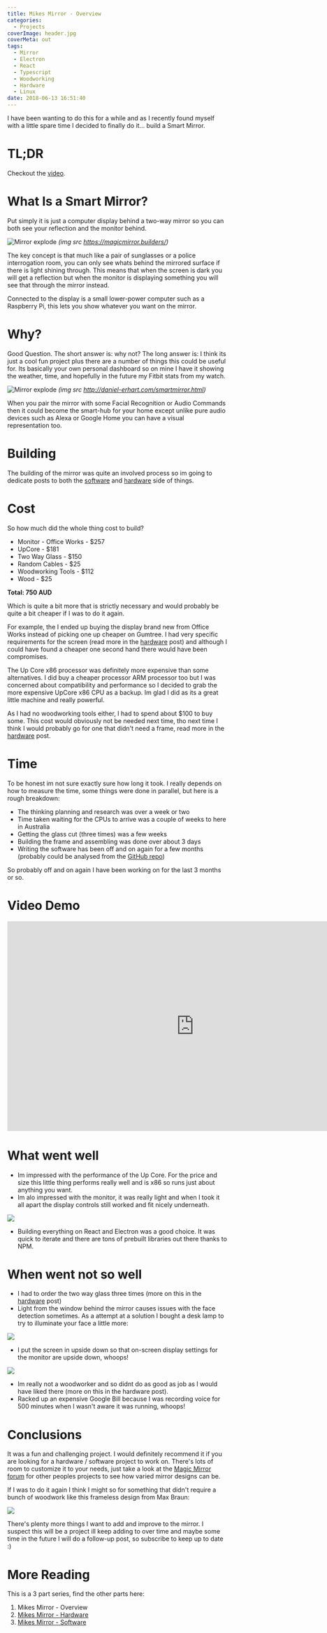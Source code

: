 ```yaml
---
title: Mikes Mirror - Overview
categories:
  - Projects
coverImage: header.jpg
coverMeta: out
tags:
  - Mirror
  - Electron
  - React
  - Typescript
  - Woodworking
  - Hardware
  - Linux
date: 2018-06-13 16:51:40
---
```


I have been wanting to do this for a while and as I recently found myself with a little spare time I decided to finally do it... build a Smart Mirror.

<!-- more -->

# TL;DR

Checkout the [video](#video).

# What Is a Smart Mirror?

Put simply it is just a computer display behind a two-way mirror so you can both see your reflection and the monitor behind.

![Mirror explode](./mirrorexplode.jpg)
*(img src https://magicmirror.builders/)*

The key concept is that much like a pair of sunglasses or a police interrogation room, you can only see whats behind the mirrored surface if there is light shining through. This means that when the screen is dark you will get a reflection but when the monitor is displaying something you will see that through the mirror instead.

Connected to the display is a small lower-power computer such as a Raspberry Pi, this lets you show whatever you want on the mirror.

# Why?

Good Question. The short answer is: why not? The long answer is: I think its just a cool fun project plus there are a number of things this could be useful for. Its basically your own personal dashboard so on mine I have it showing the weather, time, and hopefully in the future my Fitbit stats from my watch.

![Mirror explode](./healthmock.jpg)
*(img src http://daniel-erhart.com/smartmirror.html)*

When you pair the mirror with some Facial Recognition or Audio Commands then it could become the smart-hub for your home except unlike pure audio devices such as Alexa or Google Home you can have a visual representation too.

# Building

The building of the mirror was quite an involved process so im going to dedicate posts to both the [software](/projects/mikes-mirror-software/) and [hardware](/projects/mikes-mirror-hardware/) side of things.

# Cost

So how much did the whole thing cost to build? 

* Monitor - Office Works - $257
* UpCore - $181
* Two Way Glass - $150
* Random Cables - $25
* Woodworking Tools - $112
* Wood - $25

**Total: 750 AUD**

Which is quite a bit more that is strictly necessary and would probably be quite a bit cheaper if I was to do it again. 

For example, the I ended up buying the display brand new from Office Works instead of picking one up cheaper on Gumtree. I had very specific requirements for the screen (read more in the [hardware](/projects/mikes-mirror-hardware/) post) and although I could have found a cheaper one second hand there would have been compromises.

The Up Core x86 processor was definitely more expensive than some alternatives. I did buy a cheaper processor ARM processor too but I was concerned about compatibility and performance so I decided to grab the more expensive UpCore x86 CPU as a backup. Im glad I did as its a great little machine and really powerful.

As I had no woodworking tools either, I had to spend about $100 to buy some. This cost would obviously not be needed next time, tho next time I think I would probably go for one that didn't need a frame, read more in the [hardware](/projects/mikes-mirror-hardware/) post.

# Time

To be honest im not sure exactly sure how long it took. I really depends on how to measure the time, some things were done in parallel, but here is a rough breakdown:

* The thinking planning and research was over a week or two
* Time taken waiting for the CPUs to arrive was a couple of weeks to here in Australia
* Getting the glass cut (three times) was a few weeks
* Building the frame and assembling was done over about 3 days
* Writing the software has been off and on again for a few months (probably could be analysed from the [GitHub repo](https://github.com/mikecann/mikes-mirror))

So probably off and on again I have been working on for the last 3 months or so.

# <a name="video"></a> Video Demo

<iframe width="853" height="480" src="https://www.youtube.com/embed/FHjZnk6JYVQ" frameborder="0" allow="autoplay; encrypted-media" allowfullscreen></iframe>

# What went well

* Im impressed with the performance of the Up Core. For the price and size this little thing performs really well and is x86 so runs just about anything you want.
* Im alo impressed with the monitor, it was really light and when I took it all apart the display controls still worked and fit nicely underneath.

[![](./bottom-controls.jpg)](./bottom-controls.jpg)

* Building everything on React and Electron was a good choice. It was quick to iterate and there are tons of prebuilt libraries out there thanks to NPM.

# When went not so well

* I had to order the two way glass three times (more on this in the [hardware](/projects/mikes-mirror-hardware/) post)
* Light from the window behind the mirror causes issues with the face detection sometimes. As a attempt at a solution I bought a desk lamp to try to illuminate your face a little more:

[![](./mirror-with-desklight.jpg)](./mirror-with-desklight.jpg)

* I put the screen in upside down so that on-screen display settings for the monitor are upside down, whoops!

[![](./upsidown-ocd.jpg)](./upsidown-ocd.jpg)

* Im really not a woodworker and so didnt do as good as job as I would have liked there (more on this in the hardware post).
* Racked up an expensive Google Bill because I was recording voice for 500 minutes when I wasn't aware it was running, whoops!

# Conclusions

It was a fun and challenging project. I would definitely recommend it if you are looking for a hardware / software project to work on. There's lots of room to customize it to your needs, just take a look at the [Magic Mirror forum](https://forum.magicmirror.builders/category/12/show-your-mirror) for other peoples projects to see how varied mirror designs can be.

If I was to do it again I think I might so for something that didn't require a bunch of woodwork like this frameless design from Max Braun:

[![](./frameless-mirror.png)](./frameless-mirror.png)

There's plenty more things I want to add and improve to the mirror. I suspect this will be a project ill keep adding to over time and maybe some time in the future I will do a follow-up post, so subscribe to keep up to date :)

# More Reading

This is a 3 part series, find the other parts here:

1) Mikes Mirror - Overview
2) [Mikes Mirror - Hardware](/projects/mikes-mirror-hardware/)
3) [Mikes Mirror - Software](/projects/mikes-mirror-software/)